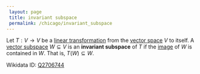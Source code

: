 ```yaml
---
 layout: page
 title: invariant subspace
 permalink: /chicago/invariant_subspace
---
```

Let $T: V\to V$ be a [linear transformation](https://defsmath.github.io/DefsMath/linear_transformation) from the [vector space](https://defsmath.github.io/DefsMath/vector_space) $V$ to itself. A [vector subspace](https://defsmath.github.io/DefsMath/vector_subspace) $W\subseteq V$ is an **invariant subspace** of $T$ if the [image](https://defsmath.github.io/DefsMath/image) of $W$ is contained in $W$. That is, $T(W)\subseteq W$. 

Wikidata ID: [Q2706744](https://www.wikidata.org/wiki/Q2706744)